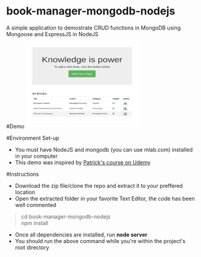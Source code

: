 # book-manager-mongodb-nodejs
A simple application to demostrate CRUD functions in MongoDB using Mongoose and ExpressJS in NodeJS

#Demo
<img src="demo.gif" alt="animation" style="width:304px;height:228px;">

#Environment Set-up
<ul>
  <li>You must have NodeJS and mongodb (you can use mlab.com) installed in your computer</li>
  <li>This demo was inspired by <a href="https://www.udemy.com/mongoosejs-essentials/learn/v4/">Patrick's course on Udemy</a></li>
</ul>

#Instructions
<ul>
  <li>Download the zip file/clone the repo and extract it to your preffered location </li>
  <li>Open the extracted folder in your favorite Text Editor, the code has been well commented</li>
</ul>

<blockquote>
  cd book-manager-mongodb-nodejs <br/>
  npm install
</blockquote>

<ul>
  <li>Once all dependencies are installed, run <b>node server</b></li>
  <li>You should run the above command while you're within the project's root directory</li>
</ul>

